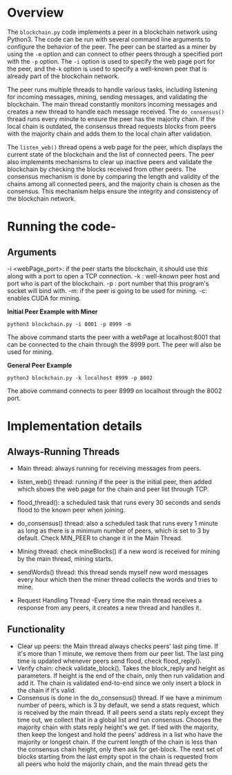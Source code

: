 # Overview
The `blockchain.py` code implements a peer in a blockchain network using Python3. The code can be run with several command line arguments to configure the behavior of the peer. The peer can be started as a miner by using the `-m` option and can connect to other peers through a specified port with the `-p` option. The `-i` option is used to specify the web page port for the peer, and the`-k` option is used to specify a well-known peer that is already part of the blockchain network.

The peer runs multiple threads to handle various tasks, including listening for incoming messages, mining, sending messages, and validating the blockchain. The main thread constantly monitors incoming messages and creates a new thread to handle each message received. The `do_consensus()` thread runs every minute to ensure the peer has the majority chain. If the local chain is outdated, the consensus thread requests blocks from peers with the majority chain and adds them to the local chain after validation.

The `listen_web()` thread opens a web page for the peer, which displays the current state of the blockchain and the list of connected peers. The peer also implements mechanisms to clear up inactive peers and validate the blockchain by checking the blocks received from other peers. The consensus mechanism is done by comparing the length and validity of the chains among all connected peers, and the majority chain is chosen as the consensus. This mechanism helps ensure the integrity and consistency of the blockchain network.


# Running the code-
## Arguments
-i <webPage_port>: if the peer starts the blockchain, it should use this along with a port to open a TCP connection.
-k <knowpeer host>: well-known peer host and port who is part of the blockchain.
-p <port>: port number that this program's socket will bind with.
-m: if the peer is going to be used for mining.
-c: enables CUDA for mining.

**Initial Peer Example with Miner**

`python3 blockchain.py -i 8001 -p 8999 -m`


The above command starts the peer with a webPage at localhost:8001 that can be connected to the chain through the 8999 port. The peer will also be used for mining.
    
**General Peer Example**

`python3 blockchain.py -k localhost 8999 -p 8002`

The above command connects to peer 8999 on localhost through the 8002 port.



# Implementation details 

## Always-Running Threads

- Main thread: always running for receiving messages from peers.
- listen_web() thread: running if the peer is the initial peer, then added which shows the web page for the chain and peer list through TCP.
- flood_thread(): a scheduled task that runs every 30 seconds and sends flood to the known peer when joining.
- do_consensus() thread: also a scheduled task that runs every 1 minute as long as there is a minimum number of peers, which is set to 3 by default. Check MIN_PEER to change it in the Main Thread.
- Mining thread: check mineBlocks() if a new word is received for mining by the main thread, mining starts.
- sendWords() thread: this thread sends myself new word messages every hour which then the miner thread collects the words and tries to mine.

- Request Handling Thread -Every time the main thread receives a response from any peers, it creates a new thread and handles it.

## Functionality
- Clear up peers: the Main thread always checks peers' last ping time. If it's more than 1 minute, we remove them from our peer list. The last ping time is updated whenever peers send flood, check flood_reply().
- Verify chain: check validate_block().
        Takes the block_reply and height as parameters.
        If height is the end of the chain, only then run validation and add it.
        The chain is validated end-to-end since we only insert a block in the chain if it's valid.
- Consensus is done in the do_consensus() thread.
        If we have a minimum number of peers, which is 3 by default, we send a stats request, which is received by the main thread. If all peers send a stats reply except they time out, we collect that in a global list and run consensus.
        Chooses the majority chain with stats reply height's we get. If tied with the majority, then keep the longest and hold the peers' address in a list who have the majority or longest chain.
        If the current length of the chain is less than the consensus chain height, only then ask for get-block.
        The next set of blocks starting from the last empty spot in the chain is requested from all peers who hold the majority chain, and the main thread gets the



